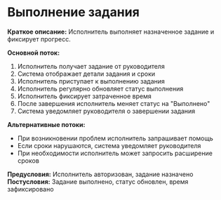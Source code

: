 # Выполнение задания

**Краткое описание:** Исполнитель выполняет назначенное задание и фиксирует прогресс.

**Основной поток:**
1. Исполнитель получает задание от руководителя
2. Система отображает детали задания и сроки
3. Исполнитель приступает к выполнению задания
4. Исполнитель регулярно обновляет статус выполнения
5. Исполнитель фиксирует затраченное время
6. После завершения исполнитель меняет статус на "Выполнено"
7. Система уведомляет руководителя о завершении задания

**Альтернативные потоки:**
- При возникновении проблем исполнитель запрашивает помощь
- Если сроки нарушаются, система уведомляет руководителя
- При необходимости исполнитель может запросить расширение сроков

**Предусловия:** Исполнитель авторизован, задание назначено
**Постусловия:** Задание выполнено, статус обновлен, время зафиксировано
